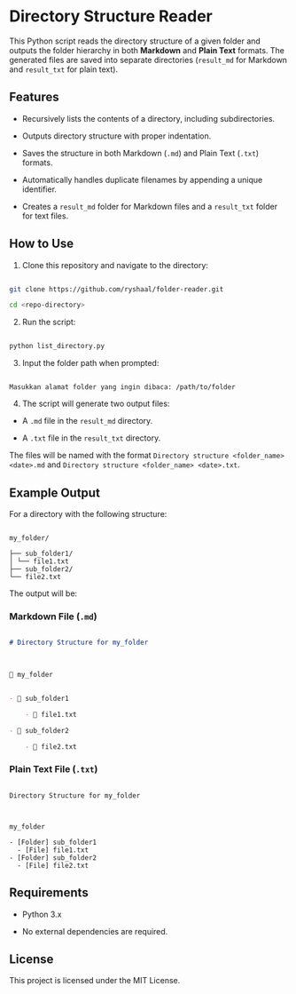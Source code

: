 
  

# Directory Structure Reader

  

This Python script reads the directory structure of a given folder and outputs the folder hierarchy in both **Markdown** and **Plain Text** formats. The generated files are saved into separate directories (`result_md` for Markdown and `result_txt` for plain text).

  

## Features

  

- Recursively lists the contents of a directory, including subdirectories.

- Outputs directory structure with proper indentation.

- Saves the structure in both Markdown (`.md`) and Plain Text (`.txt`) formats.

- Automatically handles duplicate filenames by appending a unique identifier.

- Creates a `result_md` folder for Markdown files and a `result_txt` folder for text files.

  

## How to Use

  

1. Clone this repository and navigate to the directory:

```bash

git clone https://github.com/ryshaal/folder-reader.git

cd <repo-directory>

```

  

2. Run the script:

```bash

python list_directory.py

```

  

3. Input the folder path when prompted:

```

Masukkan alamat folder yang ingin dibaca: /path/to/folder

```

  

4. The script will generate two output files:

- A `.md` file in the `result_md` directory.

- A `.txt` file in the `result_txt` directory.

  

The files will be named with the format `Directory structure <folder_name> <date>.md` and `Directory structure <folder_name> <date>.txt`.

  

## Example Output

  

For a directory with the following structure:

  

```

my_folder/

├── sub_folder1/
│ └── file1.txt
├── sub_folder2/
└── file2.txt

```

  

The output will be:

  

### Markdown File (`.md`)

  

```md

# Directory Structure for my_folder

  

📁 my_folder


- 📁 sub_folder1

    - 📄 file1.txt

- 📁 sub_folder2

    - 📄 file2.txt

```

  

### Plain Text File (`.txt`)

  

```

Directory Structure for my_folder

  

my_folder

- [Folder] sub_folder1
  - [File] file1.txt
- [Folder] sub_folder2
  - [File] file2.txt

```

  

## Requirements

  

- Python 3.x

- No external dependencies are required.

  

## License

  

This project is licensed under the MIT License.
